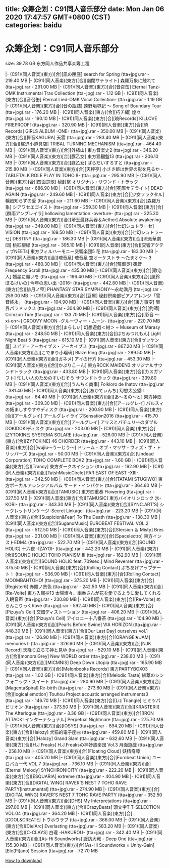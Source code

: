 
title: 众筹企划：C91同人音乐部分
date: Mon Jan 06 2020 17:47:57 GMT+0800 (CST)    
categories: baidu
---

# 众筹企划：C91同人音乐部分
size: 39.78 GB
 东方同人作品共享众筹工程
 
|- (C91)(同人音楽)(東方)[合][凪の匣庭] search for Spring (tta+jpg).rar - 219.40 MB
|- (C91)(同人音楽)(東方)[合][幽閉サテライト] 森羅万象に触れて (tta+jpg).rar - 291.00 MB
|- (C91)(同人音楽)(東方)[合][音召缶] Eternal Tanz-OMK Instrumental Trax Collection (tta+jpg).rar - 1.12 GB
|- (C91)(同人音楽)(東方)[合][音召缶] Eternal Lied-OMK Vocal Collection- (tta+jpg).rar - 1.19 GB
|- (C91)(同人音楽)(東方)[合][音の瓶詰] 遠野境界記 ～ Song of Boundary Tour (tta+jpg).rar - 176.20 MB
|- (C91)(同人音楽)(東方)[合][朽チ縄] 煌々 (tta+jpg).rar - 190.10 MB
|- (C91)(同人音楽)(東方)[合][暁Records] KILLOVE FIREPROOF! (tta+jpg).rar - 320.90 MB
|- (C91)(同人音楽)(東方)[合][暁Records] GIRLS ALBUM -ONE- (tta+jpg).rar - 350.00 MB
|- (C91)(同人音楽)(東方)[合][舞音KAGURA] 天雲 (tta+jpg).rar - 283.40 MB
|- (C91)(同人音楽)(東方)[合][梶迫小道具店] TRIBAL TURNING MECHANISM (tta+jpg).rar - 464.40 MB
|- (C91)(同人音楽)(東方)[合][外柿山] 東方音楽史2 (tta+jpg).rar - 346.20 MB
|- (C91)(同人音楽)(東方)[合][豚乙女] 東方猫鍵盤13 (tta+jpg).rar - 206.10 MB
|- (C91)(同人音楽)(東方)[合][豚乙女] ぱらだいすろすと (tta+jpg).rar - 215.80 MB
|- (C91)(同人音楽)(東方)[合][天秤亭] 小さき姫は世界の影を見るか -TABLETALK ROLE PLAY IN TOHO 8- (tta+jpg).rar - 295.90 MB
|- (C91)(同人音楽)(東方)[合][四面楚歌] 秘封祭 オリジナル・サウンド・トラック (tta+jpg).rar - 686.90 MB
|- (C91)(同人音楽)(東方)[合][死際サテライト] DEAD AGAIN (tta+jpg).rar - 249.60 MB
|- (C91)(同人音楽)(東方)[合][少女フラクタル] 輪廻知らずの愛 (tta+jpg).rar - 211.60 MB
|- (C91)(同人音楽)(東方)[合][森羅万象] シアワセエゴイスト (tta+jpg).rar - 259.30 MB
|- (C91)(同人音楽)(東方)[合][群雨アンブレイラ] hollowing lamentation -overture- (tta+jpg).rar - 325.30 MB
|- (C91)(同人音楽)(東方)[合][埼玉最終兵器＆Aether] Absolute awakening (tta+jpg).rar - 349.00 MB
|- (C91)(同人音楽)(東方)[合][七幻シュトラーセ] VISION (tta+jpg).rar - 169.50 MB
|- (C91)(同人音楽)(東方)[合][七幻シュトラーセ] DESTINY (tta+jpg).rar - 186.30 MB
|- (C91)(同人音楽)(東方)[合][流派華劇団] 桃紅柳緑 (tta+jpg).rar - 395.10 MB
|- (C91)(同人音楽)(東方)[合][交響アクティブNEETs] 東方フィルハーモニー交響楽団5 花 (tta+jpg).rar - 183.30 MB
|- (C91)(同人音楽)(東方)[合][魂音泉] 魂音泉 空オーケストラ ～たまオケ～ 3 (tta+jpg).rar - 480.30 MB
|- (C91)(同人音楽)(東方)[合][荒御灵] 硯音 Frequency Scroll (tta+jpg).rar - 435.30 MB
|- (C91)(同人音楽)(東方)[合][歌恋人] 婚星に願いを (tta+jpg).rar - 196.40 MB
|- (C91)(同人音楽)(東方)[合][風鈴ぼるけいの] 今年の思い出 -2016- (tta+jpg).rar - 442.80 MB
|- (C91)(同人音楽)(東方)[合][緋月ノ雫] PHANTASY STAR SYMPHONY〜永劫満月 (tta+jpg).rar - 259.00 MB
|- (C91)(同人音楽)(東方)[合][豆屋] 秘封倶楽部ピアノアレンジ「雪音終永」 (tta+jpg).rar - 104.90 MB
|- (C91)(同人音楽)(東方)[合][東方事変] 限界パラドックス (tta+jpg).rar - 304.80 MB
|- (C91)(同人音楽)(東方)[合][釣師] Crimzon Tide (tta+jpg).rar - 133.70 MB
|- (C91)(同人音楽)(東方)[合][彩音 〜xi-on〜] GROOVY MOON -グルーヴィー・ムーン- (tta+jpg).rar - 220.70 MB
|- (C91)(同人音楽)(東方)[合][まらしぃ] 幻想遊戯＜紺＞ ~ Museum of Marasy (tta+jpg).rar - 248.50 MB
|- (C91)(同人音楽)(東方)[合][はちみつれもん] Light Night Beat 5 (tta+jpg).rar - 615.10 MB
|- (C91)(同人音楽)(東方)[合][ゼッケン屋] スピア・アーカイブス・アーカイブス (tta+jpg).rar - 867.20 MB
|- (C91)(同人音楽)(東方)[合][こでまり小瑠璃] Blaze Ring (tta+jpg).rar - 289.50 MB
|- (C91)(同人音楽)(東方)[合][ガネメ] アイの行方 (tta+jpg).rar - 453.30 MB
|- (C91)(同人音楽)(東方)[合][かぷりこーん] 東方ROCK MAIDEN3 オリジナルサウンドトラック (tta+jpg).rar - 433.80 MB
|- (C91)(同人音楽)(東方)[合][カスガソフト] 忙しい人のためのすいむそう サウンドトラック (tta+jpg).rar - 339.80 MB
|- (C91)(同人音楽)(東方)[合][うんちく商事] Folkloro de Ihatov (tta+jpg).rar - 381.40 MB
|- (C91)(同人音楽)(東方)[合][あかてぃんち] 幻想太公望II (tta+jpg).rar - 84.40 MB
|- (C91)(同人音楽)(東方)[合][あ～るの～と] 東方神歌 (tta+jpg).rar - 309.30 MB
|- (C91)(同人音楽)(東方)[合][アールグレイ] パルスィの妬ましすやすやディスク (tta+jpg).rar - 200.90 MB
|- (C91)(同人音楽)(東方)[合][アールグレイ] アールグレイライブSensation2016 (tta+jpg).rar - 415.70 MB
|- (C91)(同人音楽)(東方)[合][アールグレイ] アリスとパチュリーのダブルDOKIDOKIディスク (tta+jpg).rar - 203.00 MB
|- (C91)(同人音楽)(東方)[合][ZYTOKINE] SYSTEMA SOLARE (tta+jpg).rar - 526.00 MB
|- (C91)(同人音楽)(東方)[合][ZYTOKINE] 46 CHORDER (tta+jpg).rar - 443.10 MB
|- (C91)(同人音楽)(東方)[合][wujiu～うーじう～] ドリーム・オブ・マリサ・ウィズ・ザ・トリッパーズ (tta+jpg).rar - 50.00 MB
|- (C91)(同人音楽)(東方)[合][Undead Corporation] TOHO COMPLETE BOX2 (tta+jpg).rar - 1.60 GB
|- (C91)(同人音楽)(東方)[合][Trancy] 東方ダークネイション (tta+jpg).rar - 192.90 MB
|- (C91)(同人音楽)(東方)[合][TatshMusicCircle] FAR EAST OF EAST -XIII- (tta+jpg).rar - 342.50 MB
|- (C91)(同人音楽)(東方)[合][TATAMI STUGIWO] 東方ボーカルアレンジアルバム サード・インパクト (tta+jpg).rar - 364.60 MB
|- (C91)(同人音楽)(東方)[合][TAMUSIC] 東方四重奏 Flowering (tta+jpg).rar - 327.50 MB
|- (C91)(同人音楽)(東方)[合][TAMUSIC] 東方バイオリンロック 氷-KORI- (tta+jpg).rar - 343.30 MB
|- (C91)(同人音楽)(東方)[合][SYNC.ART’S] シークレットリンケージ-Secret Linkage- (tta+jpg).rar - 223.20 MB
|- (C91)(同人音楽)(東方)[合][Suspicion&Fear] To The Death (tta+jpg).rar - 138.30 MB
|- (C91)(同人音楽)(東方)[合][SuganoMusic] EUROBEAT FESTIVAL VOL.2 (tta+jpg).rar - 512.50 MB
|- (C91)(同人音楽)(東方)[合][Stersion ＆ Misty] Bres (tta+jpg).rar - 231.00 MB
|- (C91)(同人音楽)(東方)[合][Spacelectro] 東方インストEDM4 (tta+jpg).rar - 522.70 MB
|- (C91)(同人音楽)(東方)[合][SOUND HOLIC] 十六夜 -IZAYOI- (tta+jpg).rar - 442.20 MB
|- (C91)(同人音楽)(東方)[合][SOUND HOLIC] TOHO PIANISM III (tta+jpg).rar - 162.90 MB
|- (C91)(同人音楽)(東方)[合][SOUND HOLIC feat. 709sec.] Mind Reverser (tta+jpg).rar - 375.50 MB
|- (C91)(同人音楽)(東方)[合][Rolling Contact] ぶちあげアップデート！ (tta+jpg).rar - 536.90 MB
|- (C91)(同人音楽)(東方)[合][Rolling Contact] MOOMBAHTOHO! (tta+jpg).rar - 375.20 MB
|- (C91)(同人音楽)(東方)[合][Register6] 赤瞳ノ景色 (tta+jpg).rar - 242.50 MB
|- (C91)(同人音楽)(東方)[合][Re-Volte] 東方入眠抄13 太陽燦々、幽香さんが花を愛でるように愛してくれる入眠音声 (tta+jpg).rar - 230.80 MB
|- (C91)(同人音楽)(東方)[合][Re-Volte] めらんこりっくRave (tta+jpg).rar - 592.40 MB
|- (C91)(同人音楽)(東方)[合][Pizuya's Cell] 交錯ディストーション (tta+jpg).rar - 406.20 MB
|- (C91)(同人音楽)(東方)[合][Pizuya's Cell] アイロニー十八番茶 (tta+jpg).rar - 104.90 MB
|- (C91)(同人音楽)(東方)[合][Pearls Before Swine] VIA HORIZON (tta+jpg).rar - 448.30 MB
|- (C91)(同人音楽)(東方)[合][Our Last Day] ourselves vol.1 (tta+jpg).rar - 126.90 MB
|- (C91)(同人音楽)(東方)[合][ORANGE★JAM] memories II (tta+jpg).rar - 326.60 MB
|- (C91)(同人音楽)(東方)[合][NJK Record] 天降り立ちて神と見ゆ (tta+jpg).rar - 529.10 MB
|- (C91)(同人音楽)(東方)[合][monoralGrey] New WORLD order (tta+jpg).rar - 238.60 MB
|- (C91)(同人音楽)(東方)[合][MICMNIS] Deep Down Utopia (tta+jpg).rar - 165.90 MB
|- (C91)(同人音楽)(東方)[合][Melonbooks Records] 東方PARTYBOX03 (tta+jpg).rar - 1.02 GB
|- (C91)(同人音楽)(東方)[合][Melodic Taste] 緋萃のシンフォニック・スイート (tta+jpg).rar - 280.90 MB
|- (C91)(同人音楽)(東方)[合][MagentaSpiral] Re-birth (tta+jpg).rar - 273.60 MB
|- (C91)(同人音楽)(東方)[合][logical emotion] Touhou Project acoustic arranged instruments3 (tta+jpg).rar - 146.70 MB
|- (C91)(同人音楽)(東方)[合][Liz Triangle] ヒミツパビリオン (tta+jpg).rar - 373.50 MB
|- (C91)(同人音楽)(東方)[合][KRASTERII] The Afterlogue (tta+jpg).rar - 3.36 GB
|- (C91)(同人音楽)(東方)[合][IRON ATTACK! インターナショナル] Perpetual Nightmare (tta+jpg).rar - 275.70 MB
|- (C91)(同人音楽)(東方)[合][IOSYS] (tta+jpg).rar - 894.20 MB
|- (C91)(同人音楽)(東方)[合][Halozy] 犬猫的電子座曲 (tta+jpg).rar - 459.80 MB
|- (C91)(同人音楽)(東方)[合][Halozy] Grand Slam (tta+jpg).rar - 632.60 MB
|- (C91)(同人音楽)(東方)[合][H.J.Freaks] H.J.Freaksの神妙旅楽団 Vol.3 月面遊戯 (tta+jpg).rar - 258.10 MB
|- (C91)(同人音楽)(東方)[合][Floating Cloud] 妖精奇譚 (tta+jpg).rar - 405.20 MB
|- (C91)(同人音楽)(東方)[合][Eurobeat Union] ユーロバカ一代 VOL.7 (tta+jpg).rar - 736.10 MB
|- (C91)(同人音楽)(東方)[合][Eternal Melody] SYNCHRONICITY (tta+jpg).rar - 222.20 MB
|- (C91)(同人音楽)(東方)[合][ESQUARIA] extreme (tta+jpg).rar - 404.90 MB
|- (C91)(同人音楽)(東方)[合][DiGiTAL WiNG] RAVER'S NEST 7 TOHO RAVE PARTY[instrumental] (tta+jpg).rar - 274.90 MB
|- (C91)(同人音楽)(東方)[合][DiGiTAL WiNG] RAVER'S NEST 7 TOHO RAVE PARTY (tta+jpg).rar - 352.50 MB
|- (C91)(同人音楽)(東方)[合][DHS] My Interpretations (tta+jpg).rar - 297.00 MB
|- (C91)(同人音楽)(東方)[合][CrazyBeats] 頭文字T T-SELECTION VOL.04 (tta+jpg).rar - 364.20 MB
|- (C91)(同人音楽)(東方)[合][COOL&CREATE] トウホウラブ (tta+jpg).rar - 366.00 MB
|- (C91)(同人音楽)(東方)[合][CielArc] Everlasting (tta+jpg).rar - 583.20 MB
|- (C91)(同人音楽)(東方)[合][C-CLAYS] 白瓏 -HAKUROU- (tta+jpg).rar - 342.40 MB
|- (C91)(同人音楽)(東方)[合][As-Hi Soundworks] 諏訪大戦 - Deep One (tta+jpg).rar - 155.30 MB
|- (C91)(同人音楽)(東方)[合][As-Hi Soundworks × Unity-Gain] [Ele(Pi]ano) Session (tta+jpg).rar - 72.70 MB

[How to download](https://bpcam.bemobtrk.com/go/2ceec3aa-1ca2-46d6-b9ff-aaa5c184517c?jno=3551)